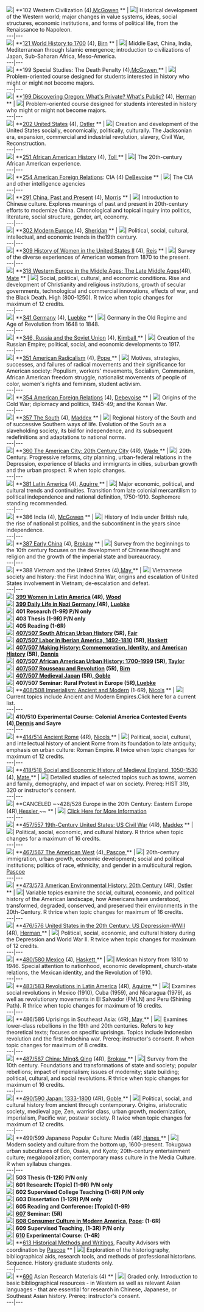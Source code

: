 ![](../../_themes/history/urbbul1d.gif)| **102 Western Civilization
(4),[McGowen](../../people/faculty/regular/mcgowen.htm) ** |
![](../../_themes/history/urbbul2d.gif)|  Historical development of the
Western world; major changes in value systems, ideas, social structures,
economic institutions, and forms of political life, from the Renaissance to
Napoleon.  
---|---  
![](../../_themes/history/urbbul1d.gif)| **[121 World History to
1700](syllabi/121.htm) (4),  [Birn](../../people/faculty/regular/birn.htm) **
| ![](../../_themes/history/urbbul2d.gif)|  Middle East, China, India,
Mediterranean through Islamic emergence; introduction to civilizations of
Japan, Sub-Saharan Africa, Meso-America.  
---|---  
![](../../_themes/history/urbbul1d.gif)| **199 Special Studies: The Death
Penalty (4),[McGowen ](../../people/faculty/regular/mcgowen.htm) ** |
![](../../_themes/history/urbbul2d.gif)|  Problem-oriented course designed for
students interested in history who might or might not become majors.  
---|---  
![](../../_themes/history/urbbul1d.gif)| **[199 Discovering Oregon: What's
Private? What's Public?](seminars/winter/199discover.htm) (4),
[Herman](../../people/faculty/regular/herman.htm) ** |
![](../../_themes/history/urbbul2d.gif)|  Problem-oriented course designed for
students interested in history who might or might not become majors.  
---|---  
![](../../_themes/history/urbbul1d.gif)| **[202 United
States](syllabi/202.htm) (4),
[Ostler](../../people/faculty/regular/ostler.htm) ** |
![](../../_themes/history/urbbul2d.gif)|  Creation and development of the
United States socially, economically, politically, culturally. The Jacksonian
era, expansion, commercial and industrial revolution, slavery, Civil War,
Reconstruction.  
---|---  
![](../../_themes/history/urbbul1d.gif)| **[251 African American
History](syllabi/251.htm) (4), [Toll ](../../people/faculty/other/toll.htm) **
| ![](../../_themes/history/urbbul2d.gif)|  The 20th-century African American
experience.  
---|---  
![](../../_themes/history/urbbul1d.gif)| **[254 American Foreign
Relations](syllabi/354.htm): CIA (4)
[DeBevoise](../../people/faculty/other/debevoise.htm) ** |
![](../../_themes/history/urbbul2d.gif)|  The CIA and other intelligence
agencies  
---|---  
![](../../_themes/history/urbbul1d.gif)| **[291 China, Past and
Present](syllabi/291.htm) (4), [Morris](../../people/faculty/other/morris.htm)
** | ![](../../_themes/history/urbbul2d.gif)|  Introduction to Chinese
culture. Explores meanings of past and present in 20th-century efforts to
modernize China. Chronological and topical inquiry into politics, literature,
social structure, gender, art, economy.  
---|---  
![](../../_themes/history/urbbul1d.gif)| **[302  Modern Europe
](syllabi/302.htm) (4), [Sheridan](../../people/faculty/regular/sheridan.htm)
** | ![](../../_themes/history/urbbul2d.gif)|  Political, social, cultural,
intellectual, and economic trends in the19th century.  
---|---  
![](../../_themes/history/urbbul1d.gif)| **[309 History of Women in the United
States II](syllabi/309.htm) (4), [Reis](../../people/faculty/other/reis.htm)
** | ![](../../_themes/history/urbbul2d.gif)|  Survey of the diverse
experiences of American women from  1870 to the present.  
---|---  
![](../../_themes/history/urbbul1d.gif)| **[318 Western Europe in the Middle
Ages: The Late Middle Ages](syllabi/318iii.htm)(4R),
[Mate](../../people/faculty/emeriti/mate.htm) ** |
![](../../_themes/history/urbbul2d.gif)|  Social, political, cultural, and
economic conditions. Rise and development of Christianity and religious
institutions, growth of secular governments, technological and commercial
innovations, effects of war, and the Black Death. High (800-1250).    R twice
when topic changes for maximum of 12 credits.  
---|---  
![](../../_themes/history/urbbul1d.gif)| **[341  Germany](syllabi/341.htm)
(4), [Luebke](../../people/faculty/regular/luebke.htm) ** |
![](../../_themes/history/urbbul2d.gif)|  Germany in the Old Regime and Age of
Revolution from 1648 to 1848.  
---|---  
![](../../_themes/history/urbbul1d.gif)| **[346, Russia and the Soviet
Union](http://darkwing.uoregon.edu/~reesc/hist346.htm) (4),  [Kimball
](../../people/faculty/regular/kimball.htm) ** |
![](../../_themes/history/urbbul2d.gif)|  Creation of the Russian Empire;
political, social, and economic developments to 1917.  
---|---  
![](../../_themes/history/urbbul1d.gif)| **[351 American
Radicalism](syllabi/351.htm) (4),  [Pope
](../../people/faculty/regular/pope.htm) ** |
![](../../_themes/history/urbbul2d.gif)|  Motives, strategies, successes, and
failures of radical movements and their significance for American society:
Populism, workers' movements, Socialism, Communism, African American freedom
struggle, nationalist movements of people of color, women's rights and
feminism, student activism.  
---|---  
![](../../_themes/history/urbbul1d.gif)| **[354 American Foreign
Relations](syllabi/354.htm) (4),
[Debevoise](../../people/faculty/other/debevoise.htm) ** |
![](../../_themes/history/urbbul2d.gif)|  Origins of the Cold War; diplomacy
and politics, 1945-49; and the Korean War.  
---|---  
![](../../_themes/history/urbbul1d.gif)| **[357 The South](syllabi/357.htm)
(4), [Maddex](../../people/faculty/regular/maddex.htm) ** |
![](../../_themes/history/urbbul2d.gif)|  Regional history of the South and of
successive Southern ways of life. Evolution of the South as a slaveholding
society, its bid for independence, and its subsequent redefinitions and
adaptations to national norms.  
---|---  
![](../../_themes/history/urbbul1d.gif)| **[360 The American City: 20th
Century City](syllabi/360.htm) (4R), [Wade
](../../people/faculty/emeriti/wade.htm) ** |
![](../../_themes/history/urbbul2d.gif)|  20th Century. Progressive reforms,
city planning, urban-federal relations in the Depression, experience of blacks
and immigrants in cities, suburban growth and the urban prospect. R when topic
changes.  
---|---  
![](../../_themes/history/urbbul1d.gif)| **[381 Latin
America](syllabi/381.htm) (4), [Aguirre
](../../people/faculty/regular/aguirre.htm) ** |
![](../../_themes/history/urbbul2d.gif)|  Major economic, political, and
cultural trends and continuities.  Transition from late colonial mercantilism
to political independence and national definition, 1750-1910.   Sophomore
standing recommended.  
---|---  
![](../../_themes/history/urbbul1d.gif)| **386 India (4),
[McGowen](../../people/faculty/regular/mcgowen.htm) ** |
![](../../_themes/history/urbbul2d.gif)| History of India under British rule,
the rise of nationalist politics, and the subcontinent in the years since
independence.  
---|---  
![](../../_themes/history/urbbul1d.gif)| **[387 Early China](syllabi/387.htm)
(4), [Brokaw](../../people/faculty/regular/brokaw.htm) ** |
![](../../_themes/history/urbbul2d.gif)|  Survey from the beginnings to the
10th century focuses on the development of Chinese thought and religion and
the growth of the imperial state and bureaucracy.  
---|---  
![](../../_themes/history/urbbul1d.gif)| **388 Vietnam and the United States
(4),[May ](../../people/faculty/regular/may.htm) ** |
![](../../_themes/history/urbbul2d.gif)|  Vietnamese society and history: the
First Indochina War, origins and escalation of United States involvement in
Vietnam; de-escalation and defeat.  
---|---  
![](../../_themes/history/urbbul1d.gif)| **[399 Women in Latin
America](seminars/winter/399LA.htm) (4R),
[Wood](../../people/faculty/other/wood.htm)**  
![](../../_themes/history/urbbul1d.gif)| **[399  Daily Life in Nazi Germany
](seminars/winter/399nazi.htm) (4R),
[Luebke](../../people/faculty/regular/luebke.htm)**  
![](../../_themes/history/urbbul1d.gif)| **401 Research (1-9R) P/N only**  
![](../../_themes/history/urbbul1d.gif)| **403 Thesis (1-9R) P/N only**  
![](../../_themes/history/urbbul1d.gif)| **405 Reading   (1-6R)**  
![](../../_themes/history/urbbul1d.gif)| **[407/507 South African Urban
History](seminars/winter/407507SA.htm) (5R), [Fair
](../../people/faculty/regular/fair.htm)**  
![](../../_themes/history/urbbul1d.gif)| **[407/507 Labor in Iberian America,
1492-1810](seminars/winter/407507Labor.htm) (5R),
[Haskett](../../people/faculty/regular/haskett.htm)**  
![](../../_themes/history/urbbul1d.gif)| **[407/507 Making History:
Commemoration, Identity, and American
History](seminars/winter/407507making.htm) (5R),
[Dennis](../../people/faculty/regular/dennis.htm)**  
![](../../_themes/history/urbbul1d.gif)| **[407/507 African American Urban
History: 1700-1999](seminars/winter/407507AA.htm) (5R),
[Taylor](../../people/faculty/regular/taylor.htm)**  
![](../../_themes/history/urbbul1d.gif)| **[407/507 Rousseau and
Revolution](seminars/winter/407507RandR.htm) (5R),
[Birn](../../people/faculty/regular/birn.htm)**  
![](../../_themes/history/urbbul1d.gif)| **[407/507 Medieval
Japan](seminars/winter/407507MedJapan.htm) (5R),[
Goble](../../people/faculty/regular/goble.htm)**  
![](../../_themes/history/urbbul1d.gif)| **407/507 Seminar: Rural Protest in
Europe (5R),[Luebke](../../people/faculty/regular/luebke.htm)**  
![](../../_themes/history/urbbul1d.gif)| **[408/508 Imperialism: Ancient and
Modern](http://darkwing.uoregon.edu/~jnicols/hist408/syll99.htm) (1-6R),
[Nicols](../../people/faculty/regular/nicols.htm) ** |
![](../../_themes/history/urbbul2d.gif)|  Current topics include Ancient and
Modern Empires.Click here for a current list.  
---|---  
![](../../_themes/history/urbbul1d.gif)| **410/510 Experimental Course:
Colonial America Contested Events
(4),[Dennis](../../people/faculty/regular/dennis.htm) and Sayre**  
---|---  
![](../../_themes/history/urbbul1d.gif)| **[414/514 Ancient
Rome](http://darkwing.uoregon.edu/~jnicols/romanrep/syll98.htm) (4R), [Nicols
](../../people/faculty/regular/nicols.htm) ** |
![](../../_themes/history/urbbul2d.gif)|  Political, social, cultural, and
intellectual history of ancient Rome from its foundation to late antiquity;
emphasis on urban culture:  Roman Empire. R twice when topic changes for
maximum of 12 credits.  
---|---  
![](../../_themes/history/urbbul1d.gif)| **[418/518 Social and Economic
History of Medieval England, 1050-1530](syllabi/418518.htm) (4), [Mate
](../../people/faculty/emeriti/mate.htm) ** |
![](../../_themes/history/urbbul2d.gif)|  Detailed studies of selected topics
such as towns, women and family, demography, and impact of war on society.
Prereq: HIST 319, 320 or instructor's consent.  
---|---  
![](../../_themes/history/urbbul1d.gif)| **CANCELED ~~428/528 Europe in the
20th Century: Eastern Europe (4R),[Hessler
](../../people/faculty/regular/hessler.htm) ~~ ** |
![](../../_themes/history/urbbul2d.gif)| [ Click Here for More
Information](../../news/winter_changes.htm)  
---|---  
![](../../_themes/history/urbbul1d.gif)| **[457/557 19th-Century United
States: US Civil War](syllabi/457557.htm) (4R),
[Maddex](../../people/faculty/regular/maddex.htm) ** |
![](../../_themes/history/urbbul2d.gif)|  Political, social, economic, and
cultural history.  R thrice when topic changes for a maximum of 16 credits.  
---|---  
![](../../_themes/history/urbbul1d.gif)| **[467/567 The American
West](syllabi/467567.htm) (4),[ Pascoe
](../../people/faculty/regular/pascoe.htm) ** |
![](../../_themes/history/urbbul2d.gif)|  20th-century immigration, urban
growth, economic development; social and political institutions; politics of
race, ethnicity, and gender in a multicultural region.
[Pascoe](../../people/faculty/regular/pascoe.htm)  
---|---  
![](../../_themes/history/urbbul1d.gif)| **[473/573 American Environmental
History: 20th Century](syllabi/473573.htm) (4R),
[Ostler](../../people/faculty/regular/ostler.htm) ** |
![](../../_themes/history/urbbul2d.gif)|  Variable topics examine the social,
cultural, economic, and political history of the American landscape, how
Americans have understood, transformed, degraded, conserved, and preserved
their environments in the 20th-Century.  R thrice when topic changes for
maximum of 16 credits.  
---|---  
![](../../_themes/history/urbbul1d.gif)| **[476/576 United States in the 20th
Century: US Depression-WWII](syllabi/476576.htm)  (4R), [Herman
](../../people/faculty/regular/herman.htm) ** |
![](../../_themes/history/urbbul2d.gif)|  Political, social, economic, and
cultural history during the  Depression and World War II.   R twice when topic
changes for maximum of 12 credits.  
---|---  
![](../../_themes/history/urbbul1d.gif)| **[480/580
Mexico](syllabi/480580.htm) (4), [Haskett
](../../people/faculty/regular/haskett.htm) ** |
![](../../_themes/history/urbbul2d.gif)|  Mexican history from 1810 to 1946.
Special attention to nationhood, economic development, church-state relations,
the Mexican identity, and the Revolution of 1910.  
---|---  
![](../../_themes/history/urbbul1d.gif)| **[483/583 Revolutions in Latin
America](syllabi/483583w.htm) (4R), [Aguirre
](../../people/faculty/regular/aguirre.htm) ** |
![](../../_themes/history/urbbul2d.gif)|  Examines social revolutions in
Mexico (1910), Cuba (1959), and Nicaragua (1979), as well as revolutionary
movements in El Salvador (FMLN) and Peru (Shining Path). R thrice when topic
changes for maximum of 16 credits.  
---|---  
![](../../_themes/history/urbbul1d.gif)| **486/586 Uprisings in Southeast
Asia:   (4R),[ May ](../../people/faculty/regular/may.htm) ** |
![](../../_themes/history/urbbul2d.gif)| Examines lower-class rebellions in
the 19th and 20th centuries. Refers to key theoretical texts; focuses on
specific uprisings. Topics include Indonesian revolution and the first
Indochina war. Prereq: instructor's consent. R when topic changes for maximum
of 8 credits.  
---|---  
![](../../_themes/history/urbbul1d.gif)| **[487/587 China: Ming&
Qing](syllabi/487587ii.htm) (4R), [Brokaw
](../../people/faculty/regular/brokaw.htm) ** |
![](../../_themes/history/urbbul2d.gif)|  Survey from the 10th century.
Foundations and transformations of state and society; popular rebellions;
impact of imperialism; issues of modernity; state building; political,
cultural, and social revolutions.   R thrice when topic changes for maximum of
16 credits.  
---|---  
![](../../_themes/history/urbbul1d.gif)| **[490/590 Japan:
1333-1800](syllabi/490590.htm) (4R), [Goble
](../../people/faculty/regular/goble.htm) ** |
![](../../_themes/history/urbbul2d.gif)|  Political, social, and cultural
history from ancient through contemporary. Origins, aristocratic society,
medieval age, Zen, warrior class, urban growth, modernization, imperialism,
Pacific war, postwar society.  R twice when topic changes for maximum of 12
credits.  
---|---  
![](../../_themes/history/urbbul1d.gif)| **499/599 Japanese Popular Culture:
Media (4R),[Hanes ](../../people/faculty/regular/hanes.htm) ** |
![](../../_themes/history/urbbul2d.gif)|  Modern society and culture from the
bottom up, 1600-present. Tokugawa urban subcultures of Edo, Osaka, and Kyoto;
20th-century entertainment culture; megalopolization; contemporary mass
culture in the Media Culture.   R when syllabus changes.  
---|---  
![](../../_themes/history/urbbul1d.gif)| **503 Thesis (1-12R) P/N only**  
![](../../_themes/history/urbbul1d.gif)| **601 Research: [Topic] (1-9R) P/N
only**  
![](../../_themes/history/urbbul1d.gif)| **602 Supervised College Teaching
(1-6R) P/N only**  
![](../../_themes/history/urbbul1d.gif)| **603 Dissertation (1-12R) P/N only**  
![](../../_themes/history/urbbul1d.gif)| **605 Reading and Conference: [Topic]
(1-9R)**  
![](../../_themes/history/urbbul1d.gif)| **[607](../seminars.htm) Seminar:
(5R)**  
![](../../_themes/history/urbbul1d.gif)| **[608 Consumer Culture in Modern
America](seminars/winter/w99608.htm),
[Pope](../../people/faculty/regular/pope.htm): (1-6R)**  
![](../../_themes/history/urbbul1d.gif)| **609 Supervised Teaching, (1-3R) P/N
only**  
![](../../_themes/history/urbbul1d.gif)| **[610](../seminars.htm) Experimental
Course:  (1-4R)**  
![](../../_themes/history/urbbul1d.gif)| **[613 Historical Methods and
Writings](seminars/winter/613.htm), Faculty Advisors with coordination by
[Pascoe](../../people/faculty/regular/pascoe.htm) ** |
![](../../_themes/history/urbbul2d.gif)|  Exploration of the historiography,
bibliographical aids, research tools, and methods of professional historians.
Sequence. History graduate students only.  
---|---  
![](../../_themes/history/urbbul1d.gif)| **[690](syllabi/690.htm) Asian
Research Materials (4) ** | ![](../../_themes/history/urbbul2d.gif)|  Graded
only. Introduction to basic bibliographical resources \- in Western as well as
relevant Asian languages - that are essential for research in Chinese,
Japanese, or Southeast Asian history. Prereq: instructor's consent.  
---|---  


